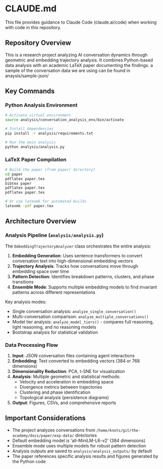 # CLAUDE.md

This file provides guidance to Claude Code (claude.ai/code) when working with code in this repository.

## Repository Overview

This is a research project analyzing AI conversation dynamics through geometric and embedding trajectory analysis. It combines Python-based data analysis with an academic LaTeX paper documenting the findings. a sample of the conversation data we are using can be found in anaysis/sample-json/

## Key Commands

### Python Analysis Environment

```bash
# Activate virtual environment
source analysis/conversation_analysis_env/bin/activate

# Install dependencies
pip install -r analysis/requirements.txt

# Run the main analysis
python analysis/analysis.py
```

### LaTeX Paper Compilation

```bash
# Build the paper (from paper/ directory)
cd paper
pdflatex paper.tex
bibtex paper
pdflatex paper.tex
pdflatex paper.tex

# Or use latexmk for automated builds
latexmk -pdf paper.tex
```

## Architecture Overview

### Analysis Pipeline (`analysis/analysis.py`)

The `EmbeddingTrajectoryAnalyzer` class orchestrates the entire analysis:

1. **Embedding Generation**: Uses sentence transformers to convert conversation text into high-dimensional embedding vectors
2. **Trajectory Analysis**: Tracks how conversations move through embedding space over time
3. **Pattern Detection**: Identifies breakdown patterns, clusters, and phase transitions
4. **Ensemble Mode**: Supports multiple embedding models to find invariant patterns across different representations

Key analysis modes:
- Single conversation analysis: `analyze_single_conversation()`
- Multi-conversation comparison: `analyze_multiple_conversations()`
- Model tier analysis: `analyze_model_tiers()` - compares full reasoning, light reasoning, and no reasoning models
- Bootstrap analysis for statistical validation

### Data Processing Flow

1. **Input**: JSON conversation files containing agent interactions
2. **Embedding**: Text converted to embedding vectors (384 or 768 dimensions)
3. **Dimensionality Reduction**: PCA, t-SNE for visualization
4. **Analysis**: Multiple geometric and statistical methods:
   - Velocity and acceleration in embedding space
   - Divergence metrics between trajectories
   - Clustering and phase identification
   - Topological analysis (persistence diagrams)
5. **Output**: Figures, CSVs, and comprehensive reports

## Important Considerations

- The project analyzes conversations from `/home/knots/git/the-academy/docs/paper/exp-data/` directories
- Default embedding model is 'all-MiniLM-L6-v2' (384 dimensions)
- Ensemble mode uses multiple models for robust pattern detection
- Analysis outputs are saved to `analysis/analysis_outputs/` by default
- The paper references specific analysis results and figures generated by the Python code
